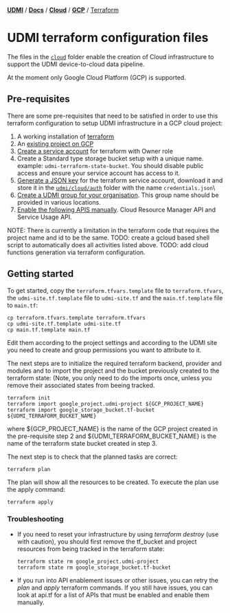 [**UDMI**](../../../) / [**Docs**](../../) / [**Cloud**](../) / [**GCP**](./) / [Terraform](#)

# UDMI terraform configuration files

The files in the [`cloud`](../../cloud) folder enable the creation of Cloud infrastructure to support the UDMI device-to-cloud data pipeline.

At the moment only Google Cloud Platform (GCP) is supported.

## Pre-requisites

There are some pre-requisites that need to be satisfied in order to use this terraform configuration to setup UDMI infrastructure in a GCP cloud project:

1. A working installation of [terraform](https://learn.hashicorp.com/tutorials/terraform/install-cli?in=terraform/gcp-get-started)
2. An [existing project on GCP](https://cloud.google.com/resource-manager/docs/creating-managing-projects)
4. [Create a service account](https://cloud.google.com/iam/docs/creating-managing-service-accounts) for terraform with Owner role
5. Create a Standard type storage bucket setup with a unique name. example: `udmi-terraform-state-bucket`. You should disable public access and ensure your service account has access to it.
6. [Generate a JSON key](https://cloud.google.com/iam/docs/creating-managing-service-account-keys) for the terraform service account, download it and store it in the [`udmi/cloud/auth`](../../../cloud/gcp/auth) folder with the name `credentials.json`\
7. [Create a UDMI group for your organisation](https://cloud.google.com/iam/docs/groups-in-cloud-console). This group name should be provided in various locations. 
8. [Enable the following APIS manually](https://cloud.google.com/endpoints/docs/openapi/enable-api). Cloud Resource Manager API and Service Usage API.

NOTE: There is currently a limitation in the terraform code that requires the project name and id to be the same.
TODO: create a gcloud based shell script to automatically does all activities listed above.
TODO: add cloud functions generation via terraform configuration.

## Getting started

To get started, copy the `terraform.tfvars.template` file to `terraform.tfvars`, the `udmi-site.tf.template` file to `udmi-site.tf` and the `main.tf.template` file to `main.tf`:

```
cp terraform.tfvars.template terraform.tfvars
cp udmi-site.tf.template udmi-site.tf
cp main.tf.template main.tf
```

Edit them according to the project settings and according to the UDMI site you need to create and group permissions you want to attribute to it.

The next steps are to initialize the required terraform backend, provider and modules and 
to import the project and the bucket previously created to the terraform state: (Note, you only need to do the imports once, unless you remove their associated states from beeing tracked.

```
terraform init
terraform import google_project.udmi-project ${GCP_PROJECT_NAME}
terraform import google_storage_bucket.tf-bucket ${UDMI_TERRAFORM_BUCKET_NAME}
```

where ${GCP_PROJECT_NAME} is the name of the GCP project created in the pre-requisite step 2 and ${UDMI_TERRAFORM_BUCKET_NAME} is the name of the terraform state bucket created in step 3.

The next step is to check that the planned tasks are correct:

```
terraform plan
```

The plan will show all the resources to be created. To execute the plan use the apply command:

```
terraform apply
```

### Troubleshooting

- If you need to reset your infrastructure by using *terraform destroy* (use with caution), you should first remove the tf_bucket and project resources from being tracked in the terraform state:
    ```
    terraform state rm google_project.udmi-project
    terraform state rm google_storage_bucket.tf-bucket
    ```
- If you run into API enablement issues or other issues, you can retry the *plan* and *apply* terraform commands. If you still have issues, you can look at api.tf for a list of APIs that must be enabled and enable them manually.
